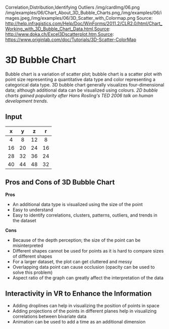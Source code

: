 Correlation,Distribution,Identifying Outliers
/img/cardImg/06.png
/img/examples/06/Chart_About_3D_Bubble_Charts.png,/img/examples/06/images.jpeg,/img/examples/06/3D_Scatter_with_Colormap.png
Source: http://help.infragistics.com/Help/Doc/WinForms/2011.2/CLR2.0/html/Chart_Working_with_3D_Bubble_Chart_Data.html,Source: http://www.doka.ch/Excel3Dscatterplot.htm,Source: https://www.originlab.com/doc/Tutorials/3D-Scatter-ColorMap
# 3D Bubble Chart

Bubble chart is a variation of scatter plot; bubble chart is a scatter plot with point size representing a quantitative data type and color representing a categorical data type. 3D bubble chart generally visualizes four-dimensional data; although additional data can be visualized using colours. _2D bubble charts gained popularity after Hans Rosling's TED 2006 talk on human development trends._

## Input

 x | y | z | r
:-------------:| :-----:| :-----:| :-----:| 
4 | 8 | 12 | 8
16 | 20 | 24 | 16 
28 | 32 | 36 | 24
40 | 44 | 48 | 32

## Pros and Cons of 3D Bubble Chart

__Pros__
* An additional data type is visualized using the size of the point
* Easy to understand
* Easy to identify correlations, clusters, patterns, outliers, and trends in the dataset

__Cons__
* Because of the depth perception; the size of the point can be misinterpreted
* Different shapes cannot be used for points as it is hard to compare sizes of different shapes
* For a larger dataset, the plot can get cluttered and messy
* Overlapping data point can cause occlusion (opacity can be used to solve this problem)
* Aspect ratio of the graph can greatly affect the interpretation of the data 

## Interactivity in VR to Enhance the Information

* Adding droplines can help in visualizing the position of points in space
* Adding projections of the points in different planes help in visualizing correlations between bivariate data
* Animation can be used to add a time as an additional dimension

